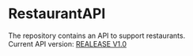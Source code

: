 # RestaurantAPI
The repository contains an API to support restaurants.<br/>
Current API version:
[REALEASE V1.0](https://restaurant-api-kb.azurewebsites.net/swagger/index.html)
